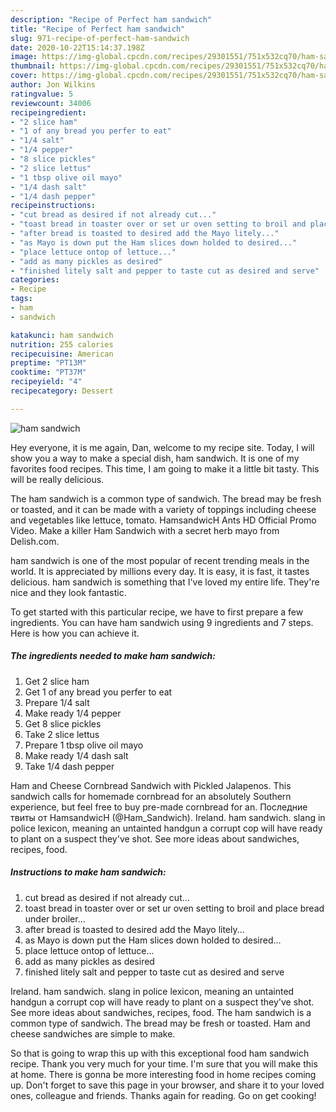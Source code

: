 ```yaml
---
description: "Recipe of Perfect ham sandwich"
title: "Recipe of Perfect ham sandwich"
slug: 971-recipe-of-perfect-ham-sandwich
date: 2020-10-22T15:14:37.198Z
image: https://img-global.cpcdn.com/recipes/29301551/751x532cq70/ham-sandwich-recipe-main-photo.jpg
thumbnail: https://img-global.cpcdn.com/recipes/29301551/751x532cq70/ham-sandwich-recipe-main-photo.jpg
cover: https://img-global.cpcdn.com/recipes/29301551/751x532cq70/ham-sandwich-recipe-main-photo.jpg
author: Jon Wilkins
ratingvalue: 5
reviewcount: 34006
recipeingredient:
- "2 slice ham"
- "1 of any bread you perfer to eat"
- "1/4 salt"
- "1/4 pepper"
- "8 slice pickles"
- "2 slice lettus"
- "1 tbsp olive oil mayo"
- "1/4 dash salt"
- "1/4 dash pepper"
recipeinstructions:
- "cut bread as desired if not already cut..."
- "toast bread in toaster over or set ur oven setting to broil and place bread under broiler..."
- "after bread is toasted to desired add the Mayo litely..."
- "as Mayo is down put the Ham slices down holded to desired..."
- "place lettuce ontop of lettuce..."
- "add as many pickles as desired"
- "finished litely salt and pepper to taste cut as desired and serve"
categories:
- Recipe
tags:
- ham
- sandwich

katakunci: ham sandwich 
nutrition: 255 calories
recipecuisine: American
preptime: "PT13M"
cooktime: "PT37M"
recipeyield: "4"
recipecategory: Dessert

---
```



![ham sandwich](https://img-global.cpcdn.com/recipes/29301551/751x532cq70/ham-sandwich-recipe-main-photo.jpg)

Hey everyone, it is me again, Dan, welcome to my recipe site. Today, I will show you a way to make a special dish, ham sandwich. It is one of my favorites food recipes. This time, I am going to make it a little bit tasty. This will be really delicious.

The ham sandwich is a common type of sandwich. The bread may be fresh or toasted, and it can be made with a variety of toppings including cheese and vegetables like lettuce, tomato. HamsandwicH Ants HD Official Promo Video. Make a killer Ham Sandwich with a secret herb mayo from Delish.com.

ham sandwich is one of the most popular of recent trending meals in the world. It is appreciated by millions every day. It is easy, it is fast, it tastes delicious. ham sandwich is something that I've loved my entire life. They're nice and they look fantastic.


To get started with this particular recipe, we have to first prepare a few ingredients. You can have ham sandwich using 9 ingredients and 7 steps. Here is how you can achieve it.

<!--inarticleads1-->

##### The ingredients needed to make ham sandwich:

1. Get 2 slice ham
1. Get 1 of any bread you perfer to eat
1. Prepare 1/4 salt
1. Make ready 1/4 pepper
1. Get 8 slice pickles
1. Take 2 slice lettus
1. Prepare 1 tbsp olive oil mayo
1. Make ready 1/4 dash salt
1. Take 1/4 dash pepper


Ham and Cheese Cornbread Sandwich with Pickled Jalapenos. This sandwich calls for homemade cornbread for an absolutely Southern experience, but feel free to buy pre-made cornbread for an. Последние твиты от HamsandwicH (@Ham_Sandwich). Ireland. ham sandwich. slang in police lexicon, meaning an untainted handgun a corrupt cop will have ready to plant on a suspect they&#39;ve shot. See more ideas about sandwiches, recipes, food. 

<!--inarticleads2-->

##### Instructions to make ham sandwich:

1. cut bread as desired if not already cut...
1. toast bread in toaster over or set ur oven setting to broil and place bread under broiler...
1. after bread is toasted to desired add the Mayo litely...
1. as Mayo is down put the Ham slices down holded to desired...
1. place lettuce ontop of lettuce...
1. add as many pickles as desired
1. finished litely salt and pepper to taste cut as desired and serve


Ireland. ham sandwich. slang in police lexicon, meaning an untainted handgun a corrupt cop will have ready to plant on a suspect they&#39;ve shot. See more ideas about sandwiches, recipes, food. The ham sandwich is a common type of sandwich. The bread may be fresh or toasted. Ham and cheese sandwiches are simple to make. 

So that is going to wrap this up with this exceptional food ham sandwich recipe. Thank you very much for your time. I'm sure that you will make this at home. There is gonna be more interesting food in home recipes coming up. Don't forget to save this page in your browser, and share it to your loved ones, colleague and friends. Thanks again for reading. Go on get cooking!
